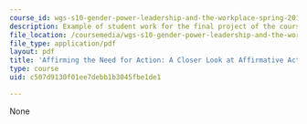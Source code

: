 ```yaml
---
course_id: wgs-s10-gender-power-leadership-and-the-workplace-spring-2014
description: Example of student work for the final project of the course.
file_location: /coursemedia/wgs-s10-gender-power-leadership-and-the-workplace-spring-2014/c507d9130f01ee7debb1b3045fbe1de1_MITWGS_S10S14_Fin_affimat.pdf
file_type: application/pdf
layout: pdf
title: 'Affirming the Need for Action: A Closer Look at Affirmative Action Policies'
type: course
uid: c507d9130f01ee7debb1b3045fbe1de1

---
```

None
